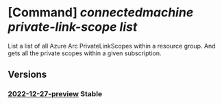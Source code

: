 # [Command] _connectedmachine private-link-scope list_

List a list of all Azure Arc PrivateLinkScopes within a resource group. And gets all the private scopes within a given subscription.

## Versions

### [2022-12-27-preview](/Resources/mgmt-plane/L3N1YnNjcmlwdGlvbnMve30vcHJvdmlkZXJzL21pY3Jvc29mdC5oeWJyaWRjb21wdXRlL3ByaXZhdGVsaW5rc2NvcGVz/2022-12-27-preview.xml) **Stable**

<!-- mgmt-plane /subscriptions/{}/providers/microsoft.hybridcompute/privatelinkscopes 2022-12-27-preview -->
<!-- mgmt-plane /subscriptions/{}/resourcegroups/{}/providers/microsoft.hybridcompute/privatelinkscopes 2022-12-27-preview -->
